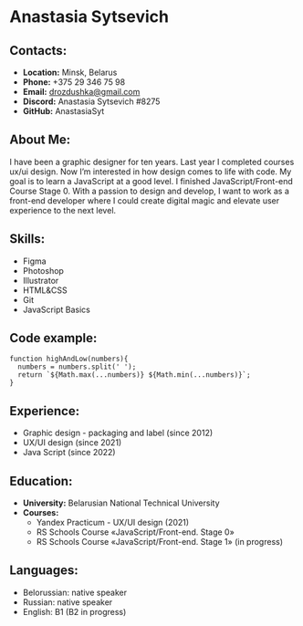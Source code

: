 # Anastasia Sytsevich

## Contacts:
* **Location:** Minsk, Belarus
* **Phone:** +375 29 346 75 98
* **Email:** drozdushka@gmail.com
* **Discord:** Anastasia Sytsevich #8275
* **GitHub:** AnastasiaSyt

## About Me:
I have been a graphic designer for ten years. Last year I completed courses ux/ui design. Now I’m interested in how design comes to life with code. My goal is to learn a JavaScript at a good level. 
I finished JavaScript/Front-end Course Stage 0. With a passion to design and develop, I want to work as a front-end developer where I could create digital magic and elevate user experience to the next level.

## Skills:
* Figma
* Photoshop
* Illustrator
* HTML&CSS
* Git
* JavaScript Basics

## Code example:
```
function highAndLow(numbers){
  numbers = numbers.split(' ');
  return `${Math.max(...numbers)} ${Math.min(...numbers)}`;
}
```
## Experience:
* Graphic design - packaging and label (since 2012)
* UX/UI design (since 2021)
* Java Script (since 2022)

## Education:
* **University:** Belarusian National Technical University 
* **Courses:**
   * Yandex Practicum - UX/UI design (2021)
   * RS Schools Course «JavaScript/Front-end. Stage 0»
   * RS Schools Course «JavaScript/Front-end. Stage 1» (in progress)
   
## Languages:
* Belorussian: native speaker
* Russian: native speaker
* English: B1 (B2 in progress)